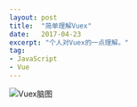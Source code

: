 ```yaml
---
layout: post
title:  "简单理解Vuex"
date:   2017-04-23
excerpt: "个人对Vuex的一点理解。"
tag:
- JavaScript
- Vue
---
```


![Vuex脑图](asset/img/VueMindMapping.png)
